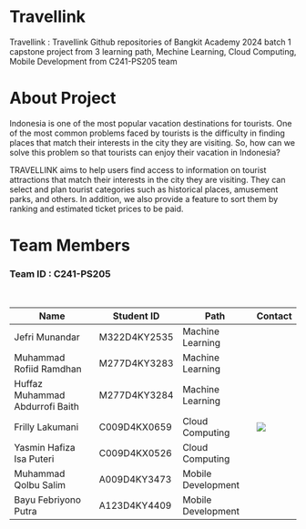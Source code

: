 # Travellink
Travellink : Travellink Github repositories of Bangkit Academy 2024 batch 1 capstone project from 3 learning path, Mechine Learning, Cloud Computing, Mobile Development from C241-PS205 team
# About Project
Indonesia is one of the most popular vacation destinations for tourists. One of the most common problems faced by tourists is the difficulty in finding places that match their interests in the city they are visiting. So, how can we solve this problem so that tourists can enjoy their vacation in Indonesia?

TRAVELLINK aims to help users find access to information on tourist attractions that match their interests in the city they are visiting. They can select and plan tourist categories such as historical places, amusement parks, and others. In addition, we also provide a feature to sort them by ranking and estimated ticket prices to be paid.

# Team Members 
### Team ID : C241-PS205

<br>

| Name                                     | Student ID     | Path                | Contact    |
| -----------------------------------------| ---------------| ------------------- |------------|
| Jefri Munandar                           | M322D4KY2535   | Machine Learning    |            |
| Muhammad Rofiid Ramdhan                  | M277D4KY3283   | Machine Learning    |            |
| Huffaz Muhammad Abdurrofi Baith          | M277D4KY3284   | Machine Learning    |            |
| Frilly Lakumani                          | C009D4KX0659   | Cloud Computing     | <a href="[https://github.com/AgungP88](https://github.com/frillyl)"><img src="https://img.shields.io/badge/GitHub-100000?style=for-the-badge&logo=github&logoColor=white" /></a>           |
| Yasmin Hafiza Isa Puteri                 | C009D4KX0526   | Cloud Computing     |            |
| Muhammad Qolbu Salim                     | A009D4KY3473   | Mobile Development  |            |
| Bayu Febriyono Putra                     | A123D4KY4409   | Mobile Development  |            |


<br>

